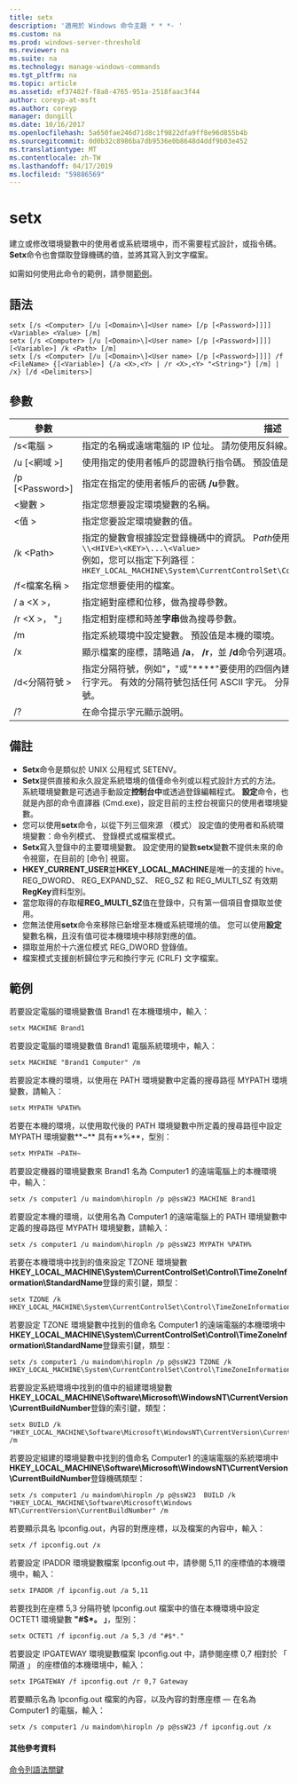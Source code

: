```yaml
---
title: setx
description: '適用於 Windows 命令主題 * * *- '
ms.custom: na
ms.prod: windows-server-threshold
ms.reviewer: na
ms.suite: na
ms.technology: manage-windows-commands
ms.tgt_pltfrm: na
ms.topic: article
ms.assetid: ef37482f-f8a8-4765-951a-2518faac3f44
author: coreyp-at-msft
ms.author: coreyp
manager: dongill
ms.date: 10/16/2017
ms.openlocfilehash: 5a650fae246d71d8c1f9822dfa9ff8e96d855b4b
ms.sourcegitcommit: 0d0b32c8986ba7db9536e0b8648d4ddf9b03e452
ms.translationtype: MT
ms.contentlocale: zh-TW
ms.lasthandoff: 04/17/2019
ms.locfileid: "59886569"
---
```

# <a name="setx"></a>setx



建立或修改環境變數中的使用者或系統環境中，而不需要程式設計，或指令碼。 **Setx**命令也會擷取登錄機碼的值，並將其寫入到文字檔案。

如需如何使用此命令的範例，請參閱[範例](#BKMK_examples)。

## <a name="syntax"></a>語法

```
setx [/s <Computer> [/u [<Domain>\]<User name> [/p [<Password>]]]] <Variable> <Value> [/m]
setx [/s <Computer> [/u [<Domain>\]<User name> [/p [<Password>]]]] [<Variable>] /k <Path> [/m]
setx [/s <Computer> [/u [<Domain>\]<User name> [/p [<Password>]]]] /f <FileName> {[<Variable>] {/a <X>,<Y> | /r <X>,<Y> "<String>"} [/m] | /x} [/d <Delimiters>]
```

## <a name="parameters"></a>參數

|參數|描述|
|---------|-----------|
|/s\<電腦 >|指定的名稱或遠端電腦的 IP 位址。 請勿使用反斜線。 預設值是本機電腦的名稱。|
|/u [\<網域 >\]<User name>|使用指定的使用者帳戶的認證執行指令碼。 預設值是系統權限。|
|/p [\<Password>]|指定在指定的使用者帳戶的密碼 **/u**參數。|
|\<變數 >|指定您想要設定環境變數的名稱。|
|\<值 >|指定您要設定環境變數的值。|
|/k \<Path>|指定的變數會根據設定登錄機碼中的資訊。 P*ath*使用下列語法：</br>`\\<HIVE>\<KEY>\...\<Value>`</br>例如，您可以指定下列路徑：</br>`HKEY_LOCAL_MACHINE\System\CurrentControlSet\Control\TimeZoneInformation\StandardName`|
|/f\<檔案名稱 >|指定您想要使用的檔案。|
|/ a \<X >，<Y>|指定絕對座標和位移，做為搜尋參數。|
|/r \<X >，<Y> "<String>」|指定相對座標和時差**字串**做為搜尋參數。|
|/m|指定系統環境中設定變數。 預設值是本機的環境。|
|/x|顯示檔案的座標，請略過 **/a**， **/r**，並 **/d**命令列選項。|
|/d\<分隔符號 >|指定分隔符號，例如"**，**"或"**\**"要使用的四個內建分隔符號除了 — 空間、 TAB、 ENTER 和換行字元。 有效的分隔符號包括任何 ASCII 字元。 分隔符號的最大數目是 15，包括內建的分隔符號。|
|/?|在命令提示字元顯示說明。|

## <a name="remarks"></a>備註

-   **Setx**命令是類似於 UNIX 公用程式 SETENV。
-   **Setx**提供直接和永久設定系統環境的值僅命令列或以程式設計方式的方法。 系統環境變數是可透過手動設定**控制台中**或透過登錄編輯程式。 **設定**命令，也就是內部的命令直譯器 (Cmd.exe)，設定目前的主控台視窗只的使用者環境變數。
-   您可以使用**setx**命令，以從下列三個來源 （模式） 設定值的使用者和系統環境變數：命令列模式、 登錄模式或檔案模式。
-   **Setx**寫入登錄中的主要環境變數。 設定使用的變數**setx**變數不提供未來的命令視窗，在目前的 [命令] 視窗。
-   **HKEY_CURRENT_USER**並**HKEY_LOCAL_MACHINE**是唯一的支援的 hive。 REG_DWORD、 REG_EXPAND_SZ、 REG_SZ 和 REG_MULTI_SZ 有效期**RegKey**資料型別。
-   當您取得的存取權**REG_MULTI_SZ**值在登錄中，只有第一個項目會擷取並使用。
-   您無法使用**setx**命令來移除已新增至本機或系統環境的值。 您可以使用**設定**變數名稱，且沒有值可從本機環境中移除對應的值。
-   擷取並用於十六進位模式 REG_DWORD 登錄值。
-   檔案模式支援剖析歸位字元和換行字元 (CRLF) 文字檔案。

## <a name="BKMK_examples"></a>範例

若要設定電腦的環境變數值 Brand1 在本機環境中，輸入：
```
setx MACHINE Brand1
```
若要設定電腦的環境變數值 Brand1 電腦系統環境中，輸入：
```
setx MACHINE "Brand1 Computer" /m
```
若要設定本機的環境，以使用在 PATH 環境變數中定義的搜尋路徑 MYPATH 環境變數，請輸入：
```
setx MYPATH %PATH%
```
若要在本機的環境，以使用取代後的 PATH 環境變數中所定義的搜尋路徑中設定 MYPATH 環境變數**~** 具有**%**，型別：
```
setx MYPATH ~PATH~ 
```
若要設定機器的環境變數來 Brand1 名為 Computer1 的遠端電腦上的本機環境中，輸入：
```
setx /s computer1 /u maindom\hiropln /p p@ssW23 MACHINE Brand1
```
若要設定本機的環境，以使用名為 Computer1 的遠端電腦上的 PATH 環境變數中定義的搜尋路徑 MYPATH 環境變數，請輸入：
```
setx /s computer1 /u maindom\hiropln /p p@ssW23 MYPATH %PATH%
```
若要在本機環境中找到的值來設定 TZONE 環境變數**HKEY_LOCAL_MACHINE\System\CurrentControlSet\Control\TimeZoneInformation\StandardName**登錄的索引鍵，類型：
```
setx TZONE /k HKEY_LOCAL_MACHINE\System\CurrentControlSet\Control\TimeZoneInformation\StandardName 
```
若要設定 TZONE 環境變數中找到的值命名 Computer1 的遠端電腦的本機環境中**HKEY_LOCAL_MACHINE\System\CurrentControlSet\Control\TimeZoneInformation\StandardName**登錄索引鍵，類型：
```
setx /s computer1 /u maindom\hiropln /p p@ssW23 TZONE /k HKEY_LOCAL_MACHINE\System\CurrentControlSet\Control\TimeZoneInformation\StandardName 
```
若要設定系統環境中找到的值中的組建環境變數**HKEY_LOCAL_MACHINE\Software\Microsoft\WindowsNT\CurrentVersion\CurrentBuildNumber**登錄的索引鍵，類型：
```
setx BUILD /k "HKEY_LOCAL_MACHINE\Software\Microsoft\WindowsNT\CurrentVersion\CurrentBuildNumber" /m
```
若要設定組建的環境變數中找到的值命名 Computer1 的遠端電腦的系統環境中**HKEY_LOCAL_MACHINE\Software\Microsoft\WindowsNT\CurrentVersion\CurrentBuildNumber**登錄機碼類型：
```
setx /s computer1 /u maindom\hiropln /p p@ssW23  BUILD /k "HKEY_LOCAL_MACHINE\Software\Microsoft\Windows NT\CurrentVersion\CurrentBuildNumber" /m
```
若要顯示具名 Ipconfig.out，內容的對應座標，以及檔案的內容中，輸入：
```
setx /f ipconfig.out /x
```
若要設定 IPADDR 環境變數檔案 Ipconfig.out 中，請參閱 5,11 的座標值的本機環境中，輸入：
```
setx IPADDR /f ipconfig.out /a 5,11
```
若要找到在座標 5,3 分隔符號 Ipconfig.out 檔案中的值在本機環境中設定 OCTET1 環境變數 **"#$\*。 」**，型別：
```
setx OCTET1 /f ipconfig.out /a 5,3 /d "#$*." 
```
若要設定 IPGATEWAY 環境變數檔案 Ipconfig.out 中，請參閱座標 0,7 相對於 「 閘道 」 的座標值的本機環境中，輸入：
```
setx IPGATEWAY /f ipconfig.out /r 0,7 Gateway 
```
若要顯示名為 Ipconfig.out 檔案的內容，以及內容的對應座標 — 在名為 Computer1 的電腦，輸入：
```
setx /s computer1 /u maindom\hiropln /p p@ssW23 /f ipconfig.out /x 
```

#### <a name="additional-references"></a>其他參考資料

[命令列語法關鍵](command-line-syntax-key.md)